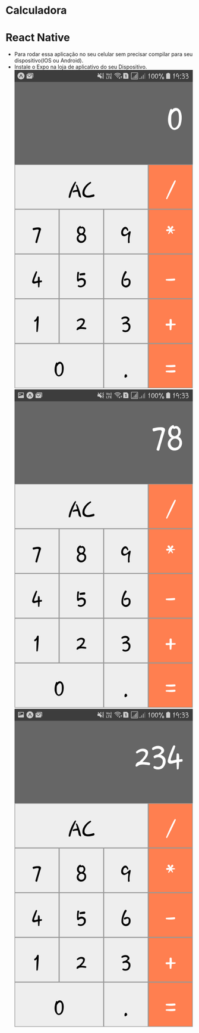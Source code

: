 # Calculadora

# React Native

- Para rodar essa aplicação no seu celular sem precisar compilar para seu dispositivo(IOS ou Android).
- Instale o Expo na loja de aplicativo do seu Dispositivo.
![Calculadora](image/calculadora-1.png)
![Calculadora](image/calculadora-2.png)
![Calculadora](image/calculadora-3.png)